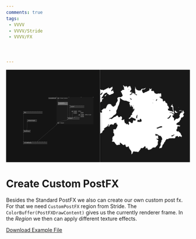 ```yaml
---
comments: true
tags:
 - VVVV
 - VVVV/Stride
 - VVVV/FX



---
```


![Create Custom PostFX](../img/CustomPostFX.png)

# Create Custom PostFX

Besides the Standard PostFX we also can create our own custom post fx. For that we need `CustomPostFX` region from Stride. The `ColorBuffer(PostFXDrawContent)` gives us the currently renderer frame. In the *Region* we then can apply different texture effects.

[Download Example File](../files/CustomPostFXStride.vl)